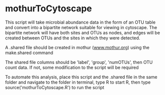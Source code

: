 mothurToCytoscape
=================

This script will take microbial abundance data in the form of an OTU table and convert into a bipartite network suitable for viewing in cytoscape. The bipartite network will have both sites and OTUs as nodes, and edges will be created between OTUs and the sites in which they were detected. 

A .shared file should be created in mothur (www.mothur.org) using the make.shared command

The shared file columns should be 'label', 'group', 'numOTUs', then OTU count data. If not, some modification to the script will be required

To automate this analysis, place this script and the .shared file in the same folder and navigate to the folder in terminal, type R to start R, then type source('mothurToCytoscape.R') to run the script
